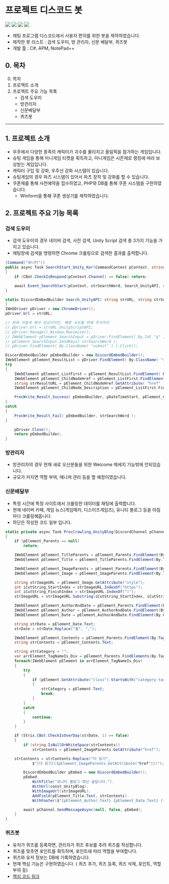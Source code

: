 # 프로젝트 디스코드 봇

![](https://postfiles.pstatic.net/MjAxODA0MDdfMjkg/MDAxNTIzMDY3MDY4MzI5.umgtC2W-YAvVXt9PqJL3rGTK9t1g62nz32-uhd3HqFYg.rXvYn5xmRqOw18JKYwvzHM3AQ6tWXHt9GmYDCX6WMpsg.JPEG.strix13/bandicam_2018-04-07_11-08-13-107.jpg?type=w773)
![](https://postfiles.pstatic.net/MjAxODA0MDdfMTUw/MDAxNTIzMDY3MDY4Mjc5.0fzYal5WPIRToIQ_7-GufYQ66bIf5fMPpoB0Bxk-AyEg.Mn1CAVUN8Hft7iR3JIEYojD0bkrnndkCBaxpYGrXFyQg.JPEG.strix13/bandicam_2018-04-07_11-08-21-189.jpg?type=w773)
![](https://postfiles.pstatic.net/MjAxODA0MDdfNDcg/MDAxNTIzMDY3MDY4MzMy.eD7x0HkwKDhEH_0_yq6K-TE_3H20aL04hhiH86V0mukg.-siBNBJbGpDK7ZHYqugRhHBOq66-X3JH69H7vaDwPJMg.JPEG.strix13/bandicam_2018-04-07_11-08-27-186.jpg?type=w773)
![](https://postfiles.pstatic.net/MjAxODA0MDdfMTg3/MDAxNTIzMDY3MDY4MzE1.K9vjgYYe_8L9Z5VctnBVMa6M4QAjQvZ2coGRxdRGS6Ug.Bb5Bcnj3-hK1oo6AnzsPjlLyOTJR844ou8pfrjXohbcg.JPEG.strix13/bandicam_2018-04-07_11-08-37-895.jpg?type=w773)


- 채팅 프로그램 디스코드에서 사용자 편의를 위한 봇을 제작하였습니다.
- 제작한 봇 리스트 : 검색 도우미, 방 관리자, 신문 배달부, 퀴즈봇
- 개발 툴 : C#, APM, NotePad++

## 0. 목차
0. 목차
1. 프로젝트 소개
2. 프로젝트 주요 기능 목록
    - 검색 도우미
    - 방관리자
    - 신문배달부
    - 퀴즈봇

---
## 1. 프로젝트 소개
  - 우주에서 다양한 종족의 캐릭터가 괴수를 물리치고 올림픽을 참가하는 게임입니다.
  - 슈팅 게임을 통해 미니게임 티켓을 획득하고, 미니게임은 시즌제로 랭킹에 따라 보상받는 게임입니다.
  - 캐릭터 구입 및 강화, 우주선 강화 시스템이 있습니다.
  - 슈팅게임의 경우 파츠 시스템이 있어서 파츠 장착 및 강화를 할 수 있습니다.
  - 쿠폰제를 통해 사전예약을 접수하였고, PHP와 DB를 통해 쿠폰 시스템을 구현하였습니다.
    - Winform을 통해 쿠폰 생성기를 제작하였습니다.

## 2. 프로젝트 주요 기능 목록
### 검색 도우미
- 검색 도우미의 경우 네이버 검색, 사전 검색, Unity Script 검색 총 3가지 기능을 가지고 있습니다.
- 채팅창에 검색을 명령하면 Chrome 크롤링으로 검색한 결과를 출력합니다.
```csharp
[Command("유니티")]
public async Task SearchStart_Unity_Kor(CommandContext pContext, string strSearchWord)
{
    if (CBot.CheckIsRespond(pContext.Channel) == false) return;

    await Event_SearchStart(pContext, strSearchWord, Search_UnityAPI, string.Format(strURL_UnityScriptAPI, pContext.RawArgumentString.Replace(" ", "+")), "UnityAPI", true);
}

static DiscordEmbedBuilder Search_UnityAPI( string strURL, string strSearchWord, DateTime pDateTimeStart )
{
IWebDriver pDriver = new ChromeDriver();
pDriver.Url = strURL;

// 본래 이렇게 해야 정상이지만, 빠른 속도를 위해 주석처리
// pDriver.Url = strURL_UnityScriptAPI;
// pDriver.Manage().Window.Maximize();
// IWebElement pElement_SearchInput = pDriver.FindElement( By.Id( "q" ) );
// pElement_SearchInput.SendKeys( strSearchWord );
// pDriver.FindElement( By.ClassName( "submit" ) ).Click();

DiscordEmbedBuilder pEmbedBuilder = new DiscordEmbedBuilder();
IWebElement pElement_ResultList = pDriver.FindElement( By.ClassName( "search-results" ) );
try
{
    IWebElement pElement_ListFirst = pElement_ResultList.FindElement( By.ClassName( "result" ) );
    IWebElement pElement_ChildNodeHref = pElement_ListFirst.FindElement( By.ClassName( "title" ) );
    string strResultURL = pElement_ChildNodeHref.GetAttribute( "href" );
    IWebElement pElement_ChildNode_Description = pElement_ListFirst.FindElement( By.TagName( "p" ) );

    ProcWrite_Result_Success( pEmbedBuilder, pDateTimeStart, pElement_ChildNodeHref.Text, strSearchWord, pElement_ChildNode_Description.Text, strResultURL, strURL );
}
catch
{
    ProcWrite_Result_Fail( pEmbedBuilder, strSearchWord );
}

    pDriver.Close();
    return pEmbedBuilder;
}
```

### 방관리자
- 방관리자의 경우 현재 새로 오신분들을 위한 Welcome 메세지 기능밖에 안되있습니다.
- 규모가 커지면 역할 부여, 매니져 관리 등을 할 예정이였습니다.

### 신문배달부
- 특정 시간에 특정 사이트에서 크롤링한 데이터를 채팅에 출력합니다.
- 현재 네이버 카페, 게임 뉴스(게임메카, 디스이즈게임즈), 유니티 블로그 등을 아침마다 크롤링해옵니다.
- 하단은 작성한 코드 일부 입니다.
```csharp
static private async Task ProcCrawling_UnityBlog(DiscordChannel pChannel, IWebElement pElement_Parents)
{
    if (pElement_Parents == null)
        return;

    IWebElement pElement_TitleParents = pElement_Parents.FindElement(By.TagName("h4"));
    IWebElement pElement_Title = pElement_TitleParents.FindElement(By.TagName("a"));

    IWebElement pElement_ImageParents = pElement_Parents.FindElement(By.TagName("a"));
    IWebElement pElement_Image = pElement_ImageParents.FindElement(By.TagName("div"));

    string strImageURL = pElement_Image.GetAttribute("style");
    int iCutString_StartIndex = strImageURL.IndexOf("https");
    int iCutString_FinishIndex = strImageURL.IndexOf(")");
    strImageURL = strImageURL.Substring(iCutString_StartIndex, iCutString_FinishIndex - iCutString_StartIndex - 1);

    IWebElement pElement_AuthorAndDate = pElement_Parents.FindElement(By.TagName("span"));
    IWebElement pElement_Author = pElement_AuthorAndDate.FindElement(By.TagName("a"));
    IWebElement pElement_Date = pElement_AuthorAndDate.FindElement(By.ClassName("c-mg"));

    string strDate = pElement_Date.Text;
    strDate = strDate.Replace("월", ",");

    IWebElement pElement_Contents = pElement_Parents.FindElement(By.TagName("p"));
    string strContents = pElement_Contents.Text;

    string strCategory = "";
    var arrElement_TagNameIs_Div = pElement_Parents.FindElements(By.TagName("a"));
    foreach(IWebElement pElement in arrElement_TagNameIs_Div)
    {
        try
        {
            if (pElement.GetAttribute("class").StartsWith("category-tag"))
            {
                strCategory = pElement.Text;
                break;
            }
        }
        catch
        {
            continue;
        }
    }

    if (Strix.CBot.CheckIsOverDay(strDate, 1) == false)
    {
        if (string.IsNullOrWhiteSpace(strContents))
            strContents = pElement_ImageParents.GetAttribute("href");

    strContents = strContents.Replace("더 읽기",
            $"[더 읽기]({pElement_ImageParents.GetAttribute("href")})");

        DiscordEmbedBuilder pEmbed = new DiscordEmbedBuilder();
        pEmbed.
            WithTitle("유니티 블로그 최신 글입니다.").
            WithUrl(const_UnityBlog).
            WithImageUrl(strImageURL).
            AddField(pElement_Title.Text, strContents).
            WithFooter($"{pElement_Author.Text} {pElement_Date.Text} ({strCategory})");

        await pChannel.SendMessageAsync(null, false, pEmbed);
    }
}
```

### 퀴즈봇
- 유저가 퀴즈를 등록하면, 관리자가 퀴즈 후보를 추려 퀴즈를 작성합니다.
- 퀴즈를 맞추면 포인트를 획득하며, 포인트에 따라 역할을 부여합니다.
- 퀴즈와 유저 정보는 DB에 기록하였습니다.
- 현재 핵심 기능은 구현하였습니다. ( 퀴즈 추가, 퀴즈 등록, 퀴즈 삭제, 포인트, 역할 부여 등)
- [핵심 코드 링크](https://github.com/KorStrix/DiscordBot_Unity/blob/master/Bot_Quiz/Command_Quiz.cs)

